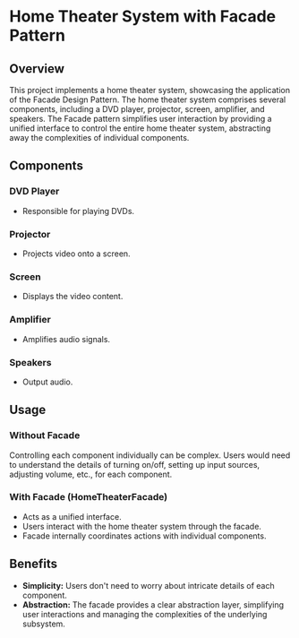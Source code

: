 # Home Theater System with Facade Pattern

## Overview

This project implements a home theater system, showcasing the application of the Facade Design Pattern. The home theater system comprises several components, including a DVD player, projector, screen, amplifier, and speakers. The Facade pattern simplifies user interaction by providing a unified interface to control the entire home theater system, abstracting away the complexities of individual components.

## Components

### DVD Player
- Responsible for playing DVDs.

### Projector
- Projects video onto a screen.

### Screen
- Displays the video content.

### Amplifier
- Amplifies audio signals.

### Speakers
- Output audio.

## Usage

### Without Facade
Controlling each component individually can be complex. Users would need to understand the details of turning on/off, setting up input sources, adjusting volume, etc., for each component.

### With Facade (HomeTheaterFacade)
- Acts as a unified interface.
- Users interact with the home theater system through the facade.
- Facade internally coordinates actions with individual components.

## Benefits

- **Simplicity:** Users don't need to worry about intricate details of each component.
- **Abstraction:** The facade provides a clear abstraction layer, simplifying user interactions and managing the complexities of the underlying subsystem.
